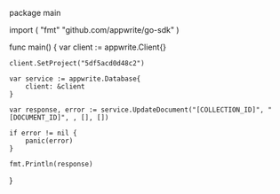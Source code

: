 package main

import (
    "fmt"
    "github.com/appwrite/go-sdk"
)

func main() {
    var client := appwrite.Client{}

    client.SetProject("5df5acd0d48c2")

    var service := appwrite.Database{
        client: &client
    }

    var response, error := service.UpdateDocument("[COLLECTION_ID]", "[DOCUMENT_ID]", , [], [])

    if error != nil {
        panic(error)
    }

    fmt.Println(response)
}